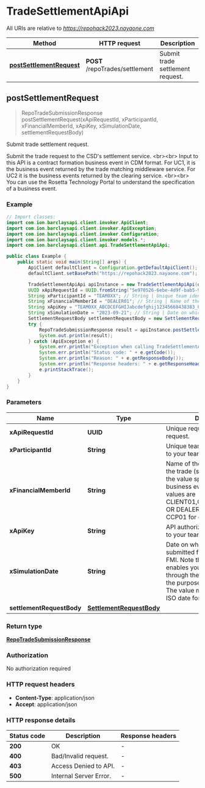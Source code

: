 # TradeSettlementApiApi

All URIs are relative to *https://repohack2023.nayaone.com*

| Method | HTTP request | Description |
|------------- | ------------- | -------------|
| [**postSettlementRequest**](TradeSettlementApiApi.md#postSettlementRequest) | **POST** /repoTrades/settlement | Submit trade settlement request. |



## postSettlementRequest

> RepoTradeSubmissionResponse postSettlementRequest(xApiRequestId, xParticipantId, xFinancialMemberId, xApiKey, xSimulationDate, settlementRequestBody)

Submit trade settlement request.

Submit the trade request to the CSD&#39;s settlement service. &lt;br&gt;&lt;br&gt; Input to this API is a contract formation business event in CDM format. For UC1, it is the business event returned by the trade matching middleware service. For UC2 it is the business events returned by the clearing service. &lt;br&gt;&lt;br&gt; You can use the Rosetta Technology Portal to understand the specification of a business event.

### Example

```java
// Import classes:
import com.ion.barclaysapi.client.invoker.ApiClient;
import com.ion.barclaysapi.client.invoker.ApiException;
import com.ion.barclaysapi.client.invoker.Configuration;
import com.ion.barclaysapi.client.invoker.models.*;
import com.ion.barclaysapi.client.api.TradeSettlementApiApi;

public class Example {
    public static void main(String[] args) {
        ApiClient defaultClient = Configuration.getDefaultApiClient();
        defaultClient.setBasePath("https://repohack2023.nayaone.com");

        TradeSettlementApiApi apiInstance = new TradeSettlementApiApi(defaultClient);
        UUID xApiRequestId = UUID.fromString("5e970526-6ebe-4d9f-bab5-9f05fa07dcfd"); // UUID | Unique request identifier for the request.
        String xParticipantId = "TEAM0XX"; // String | Unique team identifier provided to your team.
        String xFinancialMemberId = "DEALER01"; // String | Name of the party submitting the trade (should match with the value specified in the input business event). Possible values are CLIENT01,CLIENT02,CLIENT03 OR DEALER01,DEALER02 OR CCP01 for cleared trades.
        String xApiKey = "TEAM0XX_ABCDCEFGHIJabcdefghij12345668438383_0XX"; // String | API authorization key provided to your team.
        String xSimulationDate = "2023-09-21"; // String | Date on which the trade will be submitted for processing to the FMI.  Note that this parameter enables you to fast forward through the trade lifecycle for the purpose of the hackathon. The value must be specified in ISO date format(yyyy-MM-dd).
        SettlementRequestBody settlementRequestBody = new SettlementRequestBody(); // SettlementRequestBody | 
        try {
            RepoTradeSubmissionResponse result = apiInstance.postSettlementRequest(xApiRequestId, xParticipantId, xFinancialMemberId, xApiKey, xSimulationDate, settlementRequestBody);
            System.out.println(result);
        } catch (ApiException e) {
            System.err.println("Exception when calling TradeSettlementApiApi#postSettlementRequest");
            System.err.println("Status code: " + e.getCode());
            System.err.println("Reason: " + e.getResponseBody());
            System.err.println("Response headers: " + e.getResponseHeaders());
            e.printStackTrace();
        }
    }
}
```

### Parameters


| Name | Type | Description  | Notes |
|------------- | ------------- | ------------- | -------------|
| **xApiRequestId** | **UUID**| Unique request identifier for the request. | |
| **xParticipantId** | **String**| Unique team identifier provided to your team. | |
| **xFinancialMemberId** | **String**| Name of the party submitting the trade (should match with the value specified in the input business event). Possible values are CLIENT01,CLIENT02,CLIENT03 OR DEALER01,DEALER02 OR CCP01 for cleared trades. | |
| **xApiKey** | **String**| API authorization key provided to your team. | |
| **xSimulationDate** | **String**| Date on which the trade will be submitted for processing to the FMI.  Note that this parameter enables you to fast forward through the trade lifecycle for the purpose of the hackathon. The value must be specified in ISO date format(yyyy-MM-dd). | |
| **settlementRequestBody** | [**SettlementRequestBody**](SettlementRequestBody.md)|  | |

### Return type

[**RepoTradeSubmissionResponse**](RepoTradeSubmissionResponse.md)

### Authorization

No authorization required

### HTTP request headers

- **Content-Type**: application/json
- **Accept**: application/json


### HTTP response details
| Status code | Description | Response headers |
|-------------|-------------|------------------|
| **200** | OK |  -  |
| **400** | Bad/Invalid request. |  -  |
| **403** | Access Denied to API. |  -  |
| **500** | Internal Server Error. |  -  |

